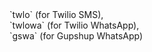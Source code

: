 <!-- markdownlint-disable -->`twlo` (for Twilio SMS), <br />`twlowa` (for Twilio WhatsApp), <br />`gswa` (for Gupshup WhatsApp)
